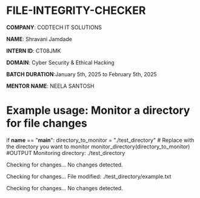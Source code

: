 # FILE-INTEGRITY-CHECKER

**COMPANY**: CODTECH IT SOLUTIONS

**NAME**:  Shravani Jamdade

**INTERN ID**: CT08JMK

**DOMAIN**: Cyber Security & Ethical Hacking

**BATCH DURATION**:January 5th, 2025 to February 5th, 2025

**MENTOR NAME**: NEELA SANTOSH

# Example usage: Monitor a directory for file changes
if __name__ == "__main__":
    directory_to_monitor = "./test_directory"  # Replace with the directory you want to monitor
    monitor_directory(directory_to_monitor)
#OUTPUT
Monitoring directory: ./test_directory

Checking for changes...
No changes detected.

Checking for changes...
File modified: ./test_directory/example.txt

Checking for changes...
No changes detected.

















